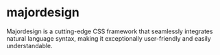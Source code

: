 # majordesign
Majordesign is a cutting-edge CSS framework that seamlessly integrates natural language syntax, making it exceptionally user-friendly and easily understandable.
